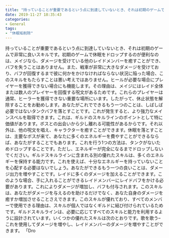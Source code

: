 ```yaml
---
title: "持っていることが重要であるという点に到達していないとき、それは初期のゲームで非常に良いスキルです。"
date: 2019-11-27 18:35:43
categories:
- General
tags:
- "休眠垢削除"
---
```


持っていることが重要であるという点に到達していないとき、それは初期のゲームで非常に良いスキルです。初期のゲームで休眠をドロップするのが便利なのは、メイジなら、ダメージを受けている他のレイドメンバーを癒すことができ、バフを失うことはありません。また、戦車が非常に大きなダメージを受けており、バフが回復するまで彼に何かをかけなければならない状況に陥った場合、このスキルをもたらすことは悪い考えではありません。ヒールが必要な場合にプレイヤーを獲得できない場合にも機能します。その理由は、メイジにはレイド全体または数人のプレイヤーを回復する呪文があるためです。これらのプレイヤーは通常、ヒーラーを獲得できない重要な場所にいます。したがって、休止状態を解除することをお勧めします。あなたがこれでできるもう一つのことは、しばしば必要ではないタンクバフを落とすことです。これが発生すると、より強力なメインスペルを取得できます。これは、ギルドのスキルラインのポイントとして特に価値があります。ボスとの出会いから少し離れる可能性があるからです。それ以外は、他の呪文を唱え、キャラクターを癒すことができます。休眠を落とすことは、主要なボスが来て、あなたに多くのエネルギーを費やすことができるならば、あなたがすることでもあります。これを行う1つの方法は、タンクがないためドロップすることです。ただし、エネルギーが完全になるまでドロップしないでください。ギルドスキルラインに含まれる別の優れたスキルは、多くのエネルギーを保持する能力です。これを使えば、十分なエネルギーを持っていないことを心配する必要はないでしょう。あなたができるもう一つの良いことは、ダメージ出力を増やすことです。レイドに多くのダメージを加えることができます。このような場合、手に入れることができるレイドメンバーにレイドバフをかける必要があります。これによりダメージが増加し、バフも付与されます。このスキルは、あなたがダメージを与えるのを助けるだけでなく、あなた自身のダメージを癒すか増加させることさえできます。このスキルが優れており、すべてのメンバーで使用できる理由は、スキルが個人ではなくギルドに結び付けられているためです。ギルドスキルラインは、必要に応じてすべてのスキルと能力を利用するように設計されています。いくつかの優れたスキルは次のとおりです。歌を歌う–これを使用してダメージを増やし、レイドメンバーのダメージを増やすことができます。 「Dro
